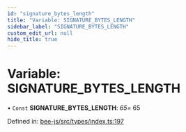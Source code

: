 ```yaml
---
id: "signature_bytes_length"
title: "Variable: SIGNATURE_BYTES_LENGTH"
sidebar_label: "SIGNATURE_BYTES_LENGTH"
custom_edit_url: null
hide_title: true
---
```


# Variable: SIGNATURE\_BYTES\_LENGTH

• `Const` **SIGNATURE\_BYTES\_LENGTH**: *65*= 65

Defined in: [bee-js/src/types/index.ts:197](https://github.com/ethersphere/bee-js/blob/0ac3a7d/src/types/index.ts#L197)
